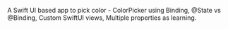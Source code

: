 A Swift UI based app to pick color - ColorPicker using Binding, @State vs @Binding, Custom SwiftUI views, Multiple properties as learning.
